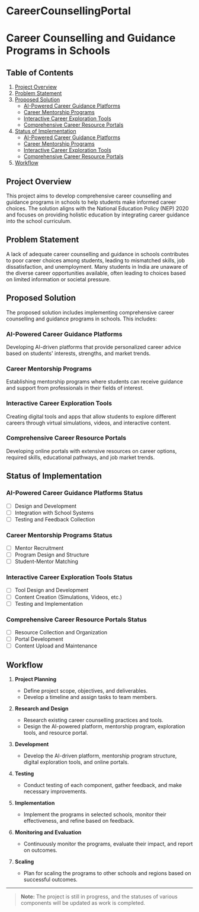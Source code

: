 # CareerCounsellingPortal
# Career Counselling and Guidance Programs in Schools

## Table of Contents
1. [Project Overview](#project-overview)
2. [Problem Statement](#problem-statement)
3. [Proposed Solution](#proposed-solution)
   - [AI-Powered Career Guidance Platforms](#ai-powered-career-guidance-platforms)
   - [Career Mentorship Programs](#career-mentorship-programs)
   - [Interactive Career Exploration Tools](#interactive-career-exploration-tools)
   - [Comprehensive Career Resource Portals](#comprehensive-career-resource-portals)
4. [Status of Implementation](#status-of-implementation)
   - [AI-Powered Career Guidance Platforms](#ai-powered-career-guidance-platforms-status)
   - [Career Mentorship Programs](#career-mentorship-programs-status)
   - [Interactive Career Exploration Tools](#interactive-career-exploration-tools-status)
   - [Comprehensive Career Resource Portals](#comprehensive-career-resource-portals-status)
5. [Workflow](#workflow)

## Project Overview
This project aims to develop comprehensive career counselling and guidance programs in schools to help students make informed career choices. The solution aligns with the National Education Policy (NEP) 2020 and focuses on providing holistic education by integrating career guidance into the school curriculum.

## Problem Statement
A lack of adequate career counselling and guidance in schools contributes to poor career choices among students, leading to mismatched skills, job dissatisfaction, and unemployment. Many students in India are unaware of the diverse career opportunities available, often leading to choices based on limited information or societal pressure.

## Proposed Solution
The proposed solution includes implementing comprehensive career counselling and guidance programs in schools. This includes:

### AI-Powered Career Guidance Platforms
Developing AI-driven platforms that provide personalized career advice based on students' interests, strengths, and market trends.

### Career Mentorship Programs
Establishing mentorship programs where students can receive guidance and support from professionals in their fields of interest.

### Interactive Career Exploration Tools
Creating digital tools and apps that allow students to explore different careers through virtual simulations, videos, and interactive content.

### Comprehensive Career Resource Portals
Developing online portals with extensive resources on career options, required skills, educational pathways, and job market trends.

## Status of Implementation

### AI-Powered Career Guidance Platforms Status
- [ ] Design and Development
- [ ] Integration with School Systems
- [ ] Testing and Feedback Collection

### Career Mentorship Programs Status
- [ ] Mentor Recruitment
- [ ] Program Design and Structure
- [ ] Student-Mentor Matching

### Interactive Career Exploration Tools Status
- [ ] Tool Design and Development
- [ ] Content Creation (Simulations, Videos, etc.)
- [ ] Testing and Implementation

### Comprehensive Career Resource Portals Status
- [ ] Resource Collection and Organization
- [ ] Portal Development
- [ ] Content Upload and Maintenance

## Workflow
1. **Project Planning**
   - Define project scope, objectives, and deliverables.
   - Develop a timeline and assign tasks to team members.

2. **Research and Design**
   - Research existing career counselling practices and tools.
   - Design the AI-powered platform, mentorship program, exploration tools, and resource portal.

3. **Development**
   - Develop the AI-driven platform, mentorship program structure, digital exploration tools, and online portals.

4. **Testing**
   - Conduct testing of each component, gather feedback, and make necessary improvements.

5. **Implementation**
   - Implement the programs in selected schools, monitor their effectiveness, and refine based on feedback.

6. **Monitoring and Evaluation**
   - Continuously monitor the programs, evaluate their impact, and report on outcomes.

7. **Scaling**
   - Plan for scaling the programs to other schools and regions based on successful outcomes.

---

> **Note:** The project is still in progress, and the statuses of various components will be updated as work is completed.
